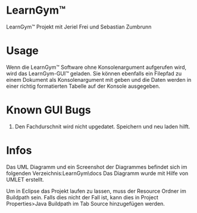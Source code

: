 # LearnGym&trade;
LearnGym&trade; Projekt mit Jeriel Frei und Sebastian Zumbrunn
# Usage
Wenn die LearnGym&trade; Software ohne Konsolenargument aufgerufen wird, wird das LearnGym-GUI&trade; geladen. Sie können ebenfalls ein Filepfad zu einem Dokument als Konsolenargument mit geben und die Daten werden in einer richtig formatierten Tabelle auf der Konsole ausgegeben.
# Known GUI Bugs
1) Den Fachdurschnit wird nicht upgedatet. Speichern und neu laden hilft.

# Infos
Das UML Diagramm und ein Screenshot der Diagrammes befindet sich im folgenden Verzeichnis:LearnGym\docs
Das Diagramm wurde mit Hilfe von UMLET erstellt.

Um in Eclipse das Projekt laufen zu lassen, muss der Resource Ordner im Buildpath sein.
Falls dies nicht der Fall ist, kann dies in Project Properties>Java Buildpath im Tab Source hinzugefügen werden.
